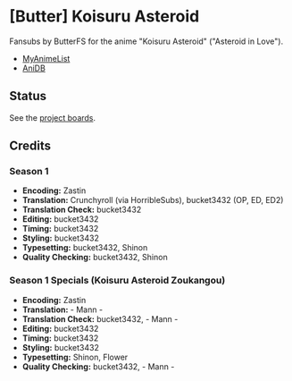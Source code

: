 # \[Butter] Koisuru Asteroid

Fansubs by ButterFS for the anime "Koisuru Asteroid" ("Asteroid in Love").

* [MyAnimeList](https://myanimelist.net/anime/39388/Koisuru_Asteroid)
* [AniDB](http://anidb.info/perl-bin/animedb.pl?show=anime&aid=14707)

## Status

See the [project boards](https://github.com/butterfansubs/koisuru-asteroid/projects).

## Credits

### Season 1

* **Encoding:** Zastin
* **Translation:** Crunchyroll (via HorribleSubs), bucket3432 (OP, ED, ED2)
* **Translation Check:** bucket3432
* **Editing:** bucket3432
* **Timing:** bucket3432
* **Styling:** bucket3432
* **Typesetting:** bucket3432, Shinon
* **Quality Checking:** bucket3432, Shinon

### Season 1 Specials (Koisuru Asteroid Zoukangou)

* **Encoding:** Zastin
* **Translation:** - Mann -
* **Translation Check:** bucket3432, - Mann -
* **Editing:** bucket3432
* **Timing:** bucket3432
* **Styling:** bucket3432
* **Typesetting:** Shinon, Flower
* **Quality Checking:** bucket3432, - Mann -
